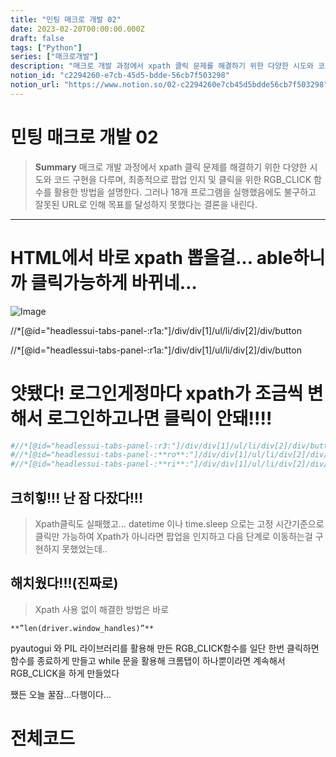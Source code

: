 ```yaml
---
title: "민팅 매크로 개발 02"
date: 2023-02-20T00:00:00.000Z
draft: false
tags: ["Python"]
series: ["매크로개발"]
description: "매크로 개발 과정에서 xpath 클릭 문제를 해결하기 위한 다양한 시도와 코드 구현을 다루며, 최종적으로 팝업 인지 및 클릭을 위한 RGB_CLICK 함수를 활용한 방법을 설명한다. 그러나 18개 프로그램을 실행했음에도 불구하고 잘못된 URL로 인해 목표를 달성하지 못했다는 결론을 내린다."
notion_id: "c2294260-e7cb-45d5-bdde-56cb7f503298"
notion_url: "https://www.notion.so/02-c2294260e7cb45d5bdde56cb7f503298"
---
```


# 민팅 매크로 개발 02

> **Summary**
> 매크로 개발 과정에서 xpath 클릭 문제를 해결하기 위한 다양한 시도와 코드 구현을 다루며, 최종적으로 팝업 인지 및 클릭을 위한 RGB_CLICK 함수를 활용한 방법을 설명한다. 그러나 18개 프로그램을 실행했음에도 불구하고 잘못된 URL로 인해 목표를 달성하지 못했다는 결론을 내린다.

---

# HTML에서 바로 xpath 뽑을걸… able하니까 클릭가능하게 바뀌네…

![Image](https://prod-files-secure.s3.us-west-2.amazonaws.com/09ccd4d5-876c-4bba-bbdf-cc77a0a11257/3cf5a175-1bce-4745-bbe5-183e6e01f1f4/Untitled.png?X-Amz-Algorithm=AWS4-HMAC-SHA256&X-Amz-Content-Sha256=UNSIGNED-PAYLOAD&X-Amz-Credential=ASIAZI2LB4667RPVSYSZ%2F20250724%2Fus-west-2%2Fs3%2Faws4_request&X-Amz-Date=20250724T083831Z&X-Amz-Expires=3600&X-Amz-Security-Token=IQoJb3JpZ2luX2VjEAAaCXVzLXdlc3QtMiJHMEUCIFr7ClsgwsgQXOuvae7sJpiwbohyfF%2B7PAZ7LX6L1oskAiEAsmfu7rW96CfSUPwF4On0naaBt0BZ5XFWcL73FQ5t3pgq%2FwMIKRAAGgw2Mzc0MjMxODM4MDUiDDwUFFDrOdj%2Bb8GWkCrcA8eOgp%2Bp3jPdi%2FgRLkU9IvouLjxJtgMohRSYnysAe4O8K12vc27za%2FPW1z2mjenHyMadDvU5RqrXf9ey4ca3%2BrN68mEvyk69F84Sj0DwmRN%2FK15n1hifuZ8EXcsGPNWl14P3lY%2FiIqMCNUAX0%2BeJEWlgefKZYnus7GUFSzcq8ViNPvPsvSSlLB5xTF62l%2BhsCcoVQg5WamIbPfysGelnxYvEfUA5YmwT85OVXwDs6TyE%2FtnbUX1hIG5A9gTJqbRWJtZdFePSZeIiv15pWZD9QsyS14rbfLVVMsKd%2BjJQV2Bp%2Be2zGtHXj7WEKe3o9ioCJeVad9SMWonTVGjuPAin8EZJoETGDsjsCGunSW7B4sqFcfdeDIPYYyAfZaOsFJ%2BfyQCh6E1pDuQ00ELyQtrP7OzOmOHgWgfp3%2BV1AeKUoRGxip3XbOruT2e43XIhbNQ%2Bmbtretu0bZiIoVzLaS3o%2FKS%2B40DhmZv%2Bsr79IbPWvFevB9YvIbA97%2F8xQ3RDJtuBxKWsQdKmQ%2B7GHt%2Fja7jPuTRxaa1%2B9XoztpFqkWSXf2dmymlmgssFqHL438cciPzsDHEKmADfAZckugT25gExTJWAiKdgMN1GLntaX6Farf7sAzc1Zijo5ZD9acgKMJrQh8QGOqUBngSPD%2B0qDcG%2BxRn20AOfzoSnQEZq%2BTdQK%2FHz7g%2FtifftlNFeEJYMQZAz2gFmLQKwVB%2B9lMNDIXGEiTZnXxzWjz1Pkr1SJFNeYeDfev%2FVJ6ZSwtf2LMn47MCImTxRiEyhgT57EwfMksFQgVlgrtJJge5SjCJvHvY3POjlCI5iQMfRj0wayTfrEjU4GuycHTHQh2rzuHuC%2FutEzlcAnHnADX1IziOP&X-Amz-Signature=fef41c59e715881e0d30703147f2824b0817a301081b9ce5231f094a57e2f765&X-Amz-SignedHeaders=host&x-amz-checksum-mode=ENABLED&x-id=GetObject)

//*[@id="headlessui-tabs-panel-:r1a:"]/div/div[1]/ul/li/div[2]/div/button

//*[@id="headlessui-tabs-panel-:r1a:"]/div/div[1]/ul/li/div[2]/div/button


# 얏됐다! 로그인게정마다 xpath가 조금씩 변해서 로그인하고나면 클릭이 안돼!!!!


```python
#//*[@id="headlessui-tabs-panel-:r3:"]/div/div[1]/ul/li/div[2]/div/button #(로그인안했을땐 동일)
#//*[@id="headlessui-tabs-panel-:**ro**:"]/div/div[1]/ul/li/div[2]/div/button #(A계정 로그인)
#//*[@id="headlessui-tabs-panel-:**ri**:"]/div/div[1]/ul/li/div[2]/div/button #(B계정 로그인)
```

## 크히힣!!! 난 잠 다잤다!!!



> Xpath클릭도 실패했고… datetime 이나 time.sleep 으로는 고정 시간기준으로 클릭만 가능하여
Xpath가 아니라면 팝업을 인지하고 다음 단계로 이동하는걸 구현하지 못했었는데..

## 해치웠다!!!(진짜로)


> Xpath 사용 없이 해결한 방법은 바로

`**”len(driver.window_handles)”**`

pyautogui 와 PIL 라이브러리를 활용해 만든 RGB_CLICK함수를 일단 한번 클릭하면 함수를 종료하게 만들고 while 문을 활용해 크롬탭이 하나뿐이라면 계속해서 RGB_CLICK을 하게 만들었다


쨌든 오늘 꿀잠…다행이다…


# 전체코드

